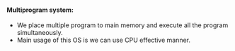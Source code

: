 #### Multiprogram system:

* We place multiple program to main memory and execute all the program simultaneously.
* Main usage of this OS is we can use CPU effective manner.